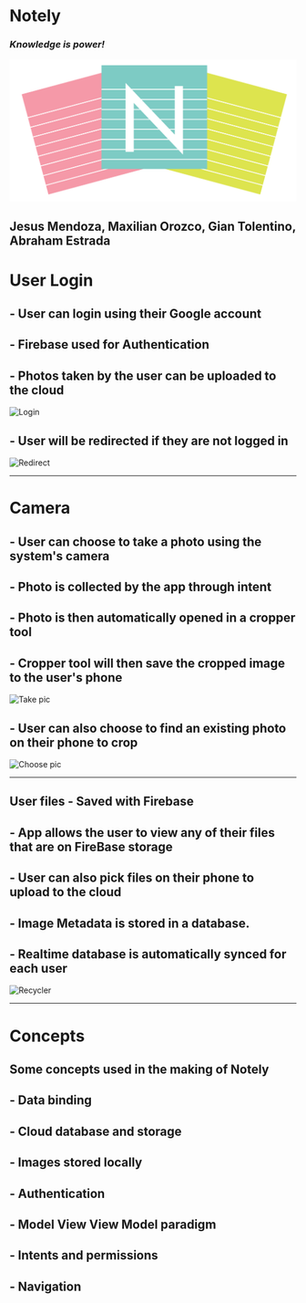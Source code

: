 # Notely
 ### ***Knowledge is power!***

![Notely Logo](./app/src/main/res/drawable/notely_logo.png?raw=true "Logo")

Jesus Mendoza,
Maxilian Orozco,
Gian Tolentino,
Abraham Estrada
---

# User Login

 ## - User can login using their Google account
 ## - Firebase used for Authentication
 ## - Photos taken by the user can be uploaded to the cloud

![Login](./Presentation/choose-login.gif?raw=true "Login")

## - User will be redirected if they are not logged in

![Redirect](./Presentation/redirect.gif?raw=true "Redirect")

---

# Camera

## - User can choose to take a photo using the system's camera
## - Photo is collected by the app through intent
## - Photo is then automatically opened in a cropper tool
## - Cropper tool will then save the cropped image to the user's phone

![Take pic](./Presentation/take-pic-crop.gif?raw=true "Take pic")

## - User can also choose to find an existing photo on their phone to crop

![Choose pic](./Presentation/choose-crop.gif?raw=true "Choose pic")


---

## User files - Saved with Firebase

## - App allows the user to view any of their files that are on FireBase storage
## - User can also pick files on their phone to upload to the cloud
## - Image Metadata is stored in a database. 
## - Realtime database is automatically synced for each user


![Recycler](./Presentation/upload-recycler.gif?raw=true "Recycler")


---


# Concepts

## Some concepts used in the making of Notely

## - Data binding
## - Cloud database and storage
## - Images stored locally
## - Authentication
## - Model View View Model paradigm
## - Intents and permissions
## - Navigation
